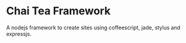 Chai Tea Framework
==================

A nodejs framework to create sites using coffeescript, jade, stylus and expressjs.
